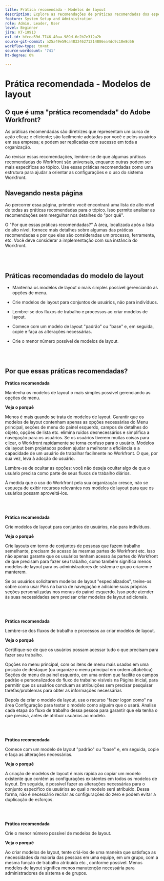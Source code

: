 ```yaml
---
title: Prática recomendada - Modelos de layout
description: Explore as recomendações de práticas recomendadas dos especialistas do Adobe Workfront sobre a configuração, gerenciamento e uso de modelos de layout do Workfront.
feature: System Setup and Administration
role: Admin, Leader, User
level: Beginner
jira: KT-10913
exl-id: bfcea59d-7746-40aa-989d-6e2b7e312a2b
source-git-commit: a25a49e59ca483246271214886ea4dc9c10e8d66
workflow-type: tm+mt
source-wordcount: '741'
ht-degree: 0%

---
```


# Prática recomendada - Modelos de layout

## O que é uma &quot;prática recomendada&quot; do Adobe Workfront?

As práticas recomendadas são diretrizes que representam um curso de ação eficaz e eficiente; são facilmente adotadas por você e pelos usuários em sua empresa; e podem ser replicadas com sucesso em toda a organização.

Ao revisar essas recomendações, lembre-se de que algumas práticas recomendadas do Workfront são universais, enquanto outras podem ser mais específicas ao tópico. Use essas práticas recomendadas como uma estrutura para ajudar a orientar as configurações e o uso do sistema Workfront.

## Navegando nesta página

Ao percorrer essa página, primeiro você encontrará uma lista de alto nível de todas as práticas recomendadas para o tópico. Isso permite analisar as recomendações sem mergulhar nos detalhes do &quot;por quê&quot;.

O &quot;Por que essas práticas recomendadas?&quot; A área, localizada após a lista de alto nível, fornece mais detalhes sobre algumas das práticas recomendadas e por que elas são consideradas um processo, ferramenta, etc. Você deve considerar a implementação com sua instância do Workfront.

</br>
</br>

## Práticas recomendadas do modelo de layout

* Mantenha os modelos de layout o mais simples possível gerenciando as opções de menu.

* Crie modelos de layout para conjuntos de usuários, não para indivíduos.

* Lembre-se dos fluxos de trabalho e processos ao criar modelos de layout.

* Comece com um modelo de layout &quot;padrão&quot; ou &quot;base&quot; e, em seguida, copie e faça as alterações necessárias.

* Crie o menor número possível de modelos de layout.

</br>
</br>

## Por que essas práticas recomendadas?

**Prática recomendada**

Mantenha os modelos de layout o mais simples possível gerenciando as opções de menu.

**Veja o porquê**

Menos é mais quando se trata de modelos de layout. Garantir que os modelos de layout contenham apenas as opções necessárias do Menu principal, seções de menu do painel esquerdo, campos de detalhes do objeto, opções de lista etc. elimina ruídos desnecessários e simplifica a navegação para os usuários. Se os usuários tiverem muitas coisas para clicar, o Workfront rapidamente se torna confuso para o usuário. Modelos de layout bem projetados podem ajudar a melhorar a eficiência e a capacidade de um usuário de trabalhar facilmente no Workfront. O que, por sua vez, leva à adoção do usuário.

Lembre-se de ocultar as opções: você não deseja ocultar algo de que o usuário precisa como parte de seus fluxos de trabalho diários.

À medida que o uso do Workfront pela sua organização cresce, não se esqueça de exibir recursos relevantes nos modelos de layout para que os usuários possam aproveitá-los.

</br>
</br>

**Prática recomendada**

Crie modelos de layout para conjuntos de usuários, não para indivíduos.

**Veja o porquê**

Crie layouts em torno de conjuntos de pessoas que fazem trabalho semelhante, precisam de acesso às mesmas partes do Workfront etc. Isso não apenas garante que os usuários tenham acesso às partes do Workfront de que precisam para fazer seu trabalho, como também significa menos modelos de layout para os administradores de sistema e grupo criarem e manterem.

Se os usuários solicitarem modelos de layout &quot;especializados&quot;, treine-os sobre como usar Pins na barra de navegação e adicione suas próprias seções personalizadas nos menus do painel esquerdo. Isso pode atender às suas necessidades sem precisar criar modelos de layout adicionais.

</br>
</br>

**Prática recomendada**

Lembre-se dos fluxos de trabalho e processos ao criar modelos de layout.

**Veja o porquê**

Certifique-se de que os usuários possam acessar tudo o que precisam para fazer seu trabalho.

Opções no menu principal, com os itens de menu mais usados em uma posição de destaque (ou organize o menu principal em ordem alfabética) Seções de menu do painel esquerdo, em uma ordem que facilite os campos padrão e personalizados do fluxo de trabalho visíveis na Página inicial, para permitir que os usuários concluam as atribuições sem precisar pesquisar tarefas/problemas para obter as informações necessárias

Depois de criar o modelo de layout, use o recurso &quot;fazer logon como&quot; na área Configuração para testar o modelo como alguém que o usará. Analise cada etapa do fluxo de trabalho dessa pessoa para garantir que ela tenha o que precisa, antes de atribuir usuários ao modelo.

</br>
</br>

**Prática recomendada**

Comece com um modelo de layout &quot;padrão&quot; ou &quot;base&quot; e, em seguida, copie e faça as alterações necessárias.

**Veja o porquê**

A criação de modelos de layout é mais rápida ao copiar um modelo existente que contém as configurações existentes em todos os modelos de layout. Em seguida, é possível fazer as alterações necessárias para o conjunto específico de usuários ao qual o modelo será atribuído. Dessa forma, não é necessário recriar as configurações do zero e podem evitar a duplicação de esforços.

</br>
</br>


**Prática recomendada**

Crie o menor número possível de modelos de layout.

**Veja o porquê**

Ao criar modelos de layout, tente criá-los de uma maneira que satisfaça as necessidades da maioria das pessoas em uma equipe, em um grupo, com a mesma função de trabalho atribuída etc., conforme possível. Menos modelos de layout significa menos manutenção necessária para administradores de sistema e de grupos.
